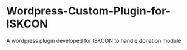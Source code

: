 Wordpress-Custom-Plugin-for-ISKCON
==================================

A wordpress plugin developed for ISKCON to handle donation module
